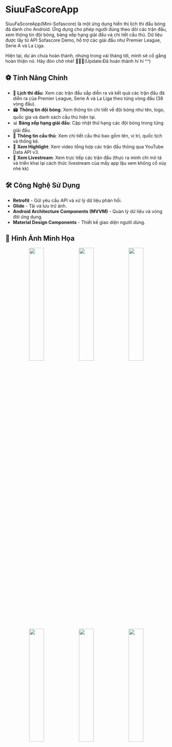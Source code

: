 # SiuuFaScoreApp

SiuuFaScoreApp(Mini-Sofascore) là một ứng dụng hiển thị lịch thi đấu bóng đá dành cho Android. Ứng dụng cho phép người dùng theo dõi các trận đấu, xem thông tin đội bóng, bảng xếp hạng giải đấu và chi tiết cầu thủ. Dữ liệu được lấy từ API Sofascore Demo, hỗ trợ các giải đấu như Premier League, Serie A và La Liga.

Hiện tại, dự án chưa hoàn thành, nhưng trong vài tháng tới, mình sẽ cố gắng hoàn thiện nó. Hãy đón chờ nhé! 🥰🥰🥰(Update:Đã hoàn thành hí hí ^^)

## **⚽ Tính Năng Chính**
- 📅 **Lịch thi đấu**: Xem các trận đấu sắp diễn ra và kết quả các trận đấu đã diễn ra của Premier League, Serie A và La Liga theo từng vòng đấu (38 vòng đấu).
- 🏟️ **Thông tin đội bóng**: Xem thông tin chi tiết về đội bóng như tên, logo, quốc gia và danh sách cầu thủ hiện tại.
- 📊 **Bảng xếp hạng giải đấu**: Cập nhật thứ hạng các đội bóng trong từng giải đấu.
- 👥 **Thông tin cầu thủ**: Xem chi tiết cầu thủ bao gồm tên, vị trí, quốc tịch và thống kê.
- 🎥 **Xem Highlight**: Xem video tổng hợp các trận đấu thông qua YouTube Data API v3.
- 🎥 **Xem Livestream**: Xem trực tiếp các trận đấu (thực ra mình chỉ mô tả và triển khai lại cách thức livestream của mấy app lậu xem không cổ xúy nhé kk)

## **🛠 Công Nghệ Sử Dụng**
- **Retrofit** - Gửi yêu cầu API và xử lý dữ liệu phản hồi.
- **Glide** - Tải và lưu trữ ảnh.
- **Android Architecture Components (MVVM)** - Quản lý dữ liệu và vòng đời ứng dụng.
- **Material Design Components** - Thiết kế giao diện người dùng.

## **📸 Hình Ảnh Minh Họa**
<p align="center">
  <img src="https://github.com/user-attachments/assets/6d4ff08b-d7db-4978-942d-d11075e1b762" width="30%" />
  <img src="https://github.com/user-attachments/assets/33bc56df-47df-4457-b96a-441d6f9e5e7c" width="30%" />
  <img src="https://github.com/user-attachments/assets/ae70c825-cffc-4b65-ba30-138073d94476" width="30%" />
</p>
<p align="center">
  <img src="https://github.com/user-attachments/assets/6bacb01a-fde9-43f7-89a8-0c9baa9ab6ca" width="30%" />
  <img src="https://github.com/user-attachments/assets/e93a9448-b7df-40db-a8ea-0c302b10ef98" width="30%" />
  <img src="https://github.com/user-attachments/assets/7aa39923-6776-4368-92dc-2da2cc03d7b1" width="30%" />
</p>
